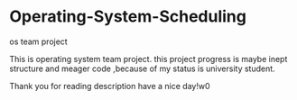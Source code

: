 # Operating-System-Scheduling
os team project

This is operating system team project.
this project progress is maybe inept structure and meager code
,because of my status is university student.

Thank you for reading description have a nice day!w0
